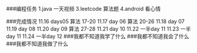 ###编程任务
	1.java 一天视频
	3.leetcode 算法题
	4.android 看心情
	
###完成情况
	11.16 days05 算法 17-20
	11.17 day 06 算法 20-26
	11.18 day 07 
	11.19 day 08
	11.20 day 09 算法 27-28
	11.21 day 10 
	11.22 一半day 11 
	11.23 一半day 11
	11.24 一半day 12
###我都不知道我学了什么
###我都不知道我会了什么
###我都不知道我做了什么
